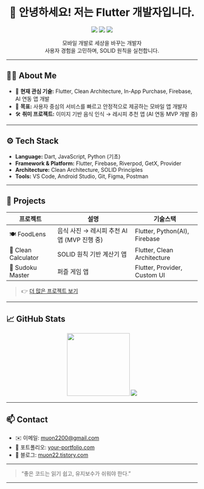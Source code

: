 <h1 align="center">👋 안녕하세요! 저는 Flutter 개발자입니다.</h1>
<p align="center">
  <img src="https://img.shields.io/badge/Flutter-02569B?style=for-the-badge&logo=flutter&logoColor=white"/>
  <img src="https://img.shields.io/badge/Dart-0175C2?style=for-the-badge&logo=dart&logoColor=white"/>
  <img src="https://img.shields.io/badge/Firebase-FFCA28?style=for-the-badge&logo=firebase&logoColor=black"/>
</p>

<p align="center">
  모바일 개발로 세상을 바꾸는 개발자<br>
  사용자 경험을 고민하며, SOLID 원칙을 실천합니다.
</p>

---

## 🧑‍💻 About Me
- 🌱 **현재 관심 기술:** Flutter, Clean Architecture, In-App Purchase, Firebase, AI 연동 앱 개발
- 🚀 **목표:** 사용자 중심의 서비스를 빠르고 안정적으로 제공하는 모바일 앱 개발자
- 🛠️ **취미 프로젝트:** 이미지 기반 음식 인식 → 레시피 추천 앱 (AI 연동 MVP 개발 중)

---

## ⚙️ Tech Stack
- **Language:** Dart, JavaScript, Python (기초)
- **Framework & Platform:** Flutter, Firebase, Riverpod, GetX, Provider
- **Architecture:** Clean Architecture, SOLID Principles
- **Tools:** VS Code, Android Studio, Git, Figma, Postman

---

## 🧩 Projects

| 프로젝트 | 설명 | 기술스택 |
|----------|------|----------|
| 🍽️ FoodLens | 음식 사진 → 레시피 추천 AI 앱 (MVP 진행 중) | Flutter, Python(AI), Firebase |
| 🧮 Clean Calculator | SOLID 원칙 기반 계산기 앱 | Flutter, Clean Architecture |
| 🧩 Sudoku Master | 퍼즐 게임 앱 | Flutter, Provider, Custom UI |

> 👉 [더 많은 프로젝트 보기](https://github.com/Muon-relativity?tab=repositories)

---

## 📈 GitHub Stats

<p align="center">
  <img src="https://github-readme-stats.vercel.app/api?username=Muon-relativity&show_icons=true&theme=vue-dark" height="165"/>
  <img src="https://github-readme-stats.vercel.app/api/top-langs/?username=Muon-relativity&layout=compact&theme=vue-dark"/>
</p>

---

## 📫 Contact

- ✉️ 이메일: muon2200@gmail.com  
- 💼 포트폴리오: [your-portfolio.com](https://your-portfolio.com)  
- 💬 블로그: [muon22.tistory.com](https://muon22.tistory.com/)

---

> “좋은 코드는 읽기 쉽고, 유지보수가 쉬워야 한다.”

---

